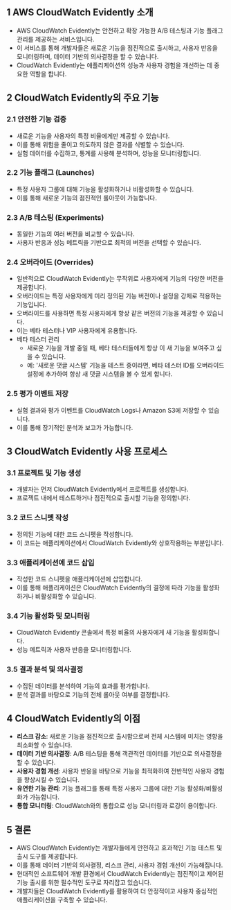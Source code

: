 ## 1 AWS CloudWatch Evidently 소개

- AWS CloudWatch Evidently는 안전하고 확장 가능한 A/B 테스팅과 기능 플래그 관리를 제공하는 서비스입니다.
- 이 서비스를 통해 개발자들은 새로운 기능을 점진적으로 출시하고, 사용자 반응을 모니터링하며, 데이터 기반의 의사결정을 할 수 있습니다.
- CloudWatch Evidently는 애플리케이션의 성능과 사용자 경험을 개선하는 데 중요한 역할을 합니다.



## 2 CloudWatch Evidently의 주요 기능

### 2.1 안전한 기능 검증

- 새로운 기능을 사용자의 특정 비율에게만 제공할 수 있습니다.
- 이를 통해 위험을 줄이고 의도하지 않은 결과를 식별할 수 있습니다.
- 실험 데이터를 수집하고, 통계를 사용해 분석하며, 성능을 모니터링합니다.



### 2.2 기능 플래그 (Launches)

- 특정 사용자 그룹에 대해 기능을 활성화하거나 비활성화할 수 있습니다.
- 이를 통해 새로운 기능의 점진적인 롤아웃이 가능합니다.



### 2.3 A/B 테스팅 (Experiments)

- 동일한 기능의 여러 버전을 비교할 수 있습니다.
- 사용자 반응과 성능 메트릭을 기반으로 최적의 버전을 선택할 수 있습니다.



### 2.4 오버라이드 (Overrides)

- 일반적으로 CloudWatch Evidently는 무작위로 사용자에게 기능의 다양한 버전을 제공합니다.
- 오버라이드는 특정 사용자에게 미리 정의된 기능 버전이나 설정을 강제로 적용하는 기능입니다.
- 오버라이드를 사용하면 특정 사용자에게 항상 같은 버전의 기능을 제공할 수 있습니다.
- 이는 베타 테스터나 VIP 사용자에게 유용합니다.
- 베타 테스터 관리
	- 새로운 기능을 개발 중일 때, 베타 테스터들에게 항상 이 새 기능을 보여주고 싶을 수 있습니다.
	- 예: '새로운 댓글 시스템' 기능을 테스트 중이라면, 베타 테스터 ID를 오버라이드 설정에 추가하여 항상 새 댓글 시스템을 볼 수 있게 합니다.



### 2.5 평가 이벤트 저장

- 실험 결과와 평가 이벤트를 CloudWatch Logs나 Amazon S3에 저장할 수 있습니다.
- 이를 통해 장기적인 분석과 보고가 가능합니다.



## 3 CloudWatch Evidently 사용 프로세스

### 3.1 프로젝트 및 기능 생성

- 개발자는 먼저 CloudWatch Evidently에서 프로젝트를 생성합니다.
- 프로젝트 내에서 테스트하거나 점진적으로 출시할 기능을 정의합니다.



### 3.2 코드 스니펫 작성

- 정의된 기능에 대한 코드 스니펫을 작성합니다.
- 이 코드는 애플리케이션에서 CloudWatch Evidently와 상호작용하는 부분입니다.



### 3.3 애플리케이션에 코드 삽입

- 작성한 코드 스니펫을 애플리케이션에 삽입합니다.
- 이를 통해 애플리케이션은 CloudWatch Evidently의 결정에 따라 기능을 활성화하거나 비활성화할 수 있습니다.



### 3.4 기능 활성화 및 모니터링

- CloudWatch Evidently 콘솔에서 특정 비율의 사용자에게 새 기능을 활성화합니다.
- 성능 메트릭과 사용자 반응을 모니터링합니다.



### 3.5 결과 분석 및 의사결정

- 수집된 데이터를 분석하여 기능의 효과를 평가합니다.
- 분석 결과를 바탕으로 기능의 전체 롤아웃 여부를 결정합니다.



## 4 CloudWatch Evidently의 이점

- **리스크 감소**: 새로운 기능을 점진적으로 출시함으로써 전체 시스템에 미치는 영향을 최소화할 수 있습니다.
- **데이터 기반 의사결정**: A/B 테스팅을 통해 객관적인 데이터를 기반으로 의사결정을 할 수 있습니다.
- **사용자 경험 개선**: 사용자 반응을 바탕으로 기능을 최적화하여 전반적인 사용자 경험을 향상시킬 수 있습니다.
- **유연한 기능 관리**: 기능 플래그를 통해 특정 사용자 그룹에 대한 기능 활성화/비활성화가 가능합니다.
- **통합 모니터링**: CloudWatch와의 통합으로 성능 모니터링과 로깅이 용이합니다.



## 5 결론

- AWS CloudWatch Evidently는 개발자들에게 안전하고 효과적인 기능 테스트 및 출시 도구를 제공합니다.
- 이를 통해 데이터 기반의 의사결정, 리스크 관리, 사용자 경험 개선이 가능해집니다.
- 현대적인 소프트웨어 개발 환경에서 CloudWatch Evidently는 점진적이고 제어된 기능 출시를 위한 필수적인 도구로 자리잡고 있습니다.
- 개발자들은 CloudWatch Evidently를 활용하여 더 안정적이고 사용자 중심적인 애플리케이션을 구축할 수 있습니다.